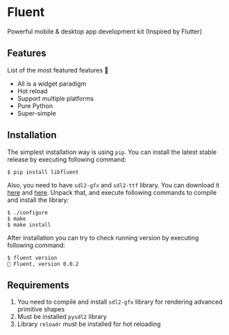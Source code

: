 # Fluent

Powerful mobile & desktop app development kit (Inspired by Flutter)

## Features

List of the most featured features 🧐

- All is a widget paradigm 
- Hot reload
- Support multiple platforms
- Pure Python
- Super-simple

## Installation

The simplest installation way is using `pip`. You can install the latest stable release by executing following command:
```console
$ pip install libfluent
```

Also, you need to have `sdl2-gfx` and `sdl2-ttf` library. You can download it [here](http://www.ferzkopp.net/Software/SDL2_gfx/SDL2_gfx-1.0.4.zip) and [here](https://www.libsdl.org/projects/SDL_ttf/release/SDL2_ttf-2.0.15.zip). Unpack that, and execute following commands to compile and install the library:

```console
$ ./configure
$ make
$ make install
```

After installation you can try to check running version by executing following command:

```console
$ fluent version
🚀 Fluent, version 0.0.2
```

## Requirements

1. You need to compile and install `sdl2-gfx` library for rendering advanced primitive shapes
2. Must be installed `pysdl2` library
3. Library `reloadr` must be installed for hot reloading
